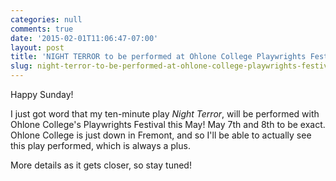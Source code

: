 ```yaml
---
categories: null
comments: true
date: '2015-02-01T11:06:47-07:00'
layout: post
title: 'NIGHT TERROR to be performed at Ohlone College Playwrights Festival #newplay'
slug: night-terror-to-be-performed-at-ohlone-college-playwrights-festival-newplay
---
```


Happy Sunday!

I just got word that my ten-minute play *Night Terror*, will be performed with Ohlone College's Playwrights Festival this May! May 7th and 8th to be exact. Ohlone College is just down in Fremont, and so I'll be able to actually see this play performed, which is always a plus.

More details as it gets closer, so stay tuned!